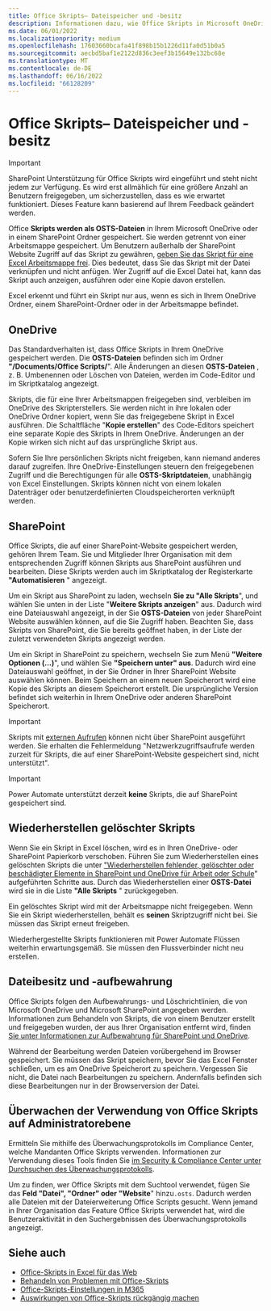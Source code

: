 ```yaml
---
title: Office Skripts– Dateispeicher und -besitz
description: Informationen dazu, wie Office Skripts in Microsoft OneDrive gespeichert und zwischen Besitzern übertragen werden.
ms.date: 06/01/2022
ms.localizationpriority: medium
ms.openlocfilehash: 17603660bcafa41f898b15b1226d11fa0d51b0a5
ms.sourcegitcommit: aecbd5baf1e2122d836c3eef3b15649e132bc68e
ms.translationtype: MT
ms.contentlocale: de-DE
ms.lasthandoff: 06/16/2022
ms.locfileid: "66128209"
---
```

# <a name="office-scripts-file-storage-and-ownership"></a>Office Skripts– Dateispeicher und -besitz

> [!IMPORTANT]
> SharePoint Unterstützung für Office Skripts wird eingeführt und steht nicht jedem zur Verfügung. Es wird erst allmählich für eine größere Anzahl an Benutzern freigegeben, um sicherzustellen, dass es wie erwartet funktioniert. Dieses Feature kann basierend auf Ihrem Feedback geändert werden.

Office **Skripts werden als OSTS-Dateien** in Ihrem Microsoft OneDrive oder in einem SharePoint Ordner gespeichert. Sie werden getrennt von einer Arbeitsmappe gespeichert. Um Benutzern außerhalb der SharePoint Website Zugriff auf das Skript zu gewähren, [geben Sie das Skript für eine Excel Arbeitsmappe frei](excel.md#share-office-scripts). Dies bedeutet, dass Sie das Skript mit der Datei verknüpfen und nicht anfügen. Wer Zugriff auf die Excel Datei hat, kann das Skript auch anzeigen, ausführen oder eine Kopie davon erstellen.

Excel erkennt und führt ein Skript nur aus, wenn es sich in Ihrem OneDrive Ordner, einem SharePoint-Ordner oder in der Arbeitsmappe befindet.

## <a name="onedrive"></a>OneDrive

Das Standardverhalten ist, dass Office Skripts in Ihrem OneDrive gespeichert werden. Die **OSTS-Dateien** befinden sich im Ordner **"/Documents/Office Scripts/**". Alle Änderungen an diesen **OSTS-Dateien** , z. B. Umbenennen oder Löschen von Dateien, werden im Code-Editor und im Skriptkatalog angezeigt.

Skripts, die für eine Ihrer Arbeitsmappen freigegeben sind, verbleiben im OneDrive des Skripterstellers. Sie werden nicht in ihre lokalen oder OneDrive Ordner kopiert, wenn Sie das freigegebene Skript in Excel ausführen. Die Schaltfläche "**Kopie erstellen**" des Code-Editors speichert eine separate Kopie des Skripts in Ihrem OneDrive. Änderungen an der Kopie wirken sich nicht auf das ursprüngliche Skript aus.

Sofern Sie Ihre persönlichen Skripts nicht freigeben, kann niemand anderes darauf zugreifen. Ihre OneDrive-Einstellungen steuern den freigegebenen Zugriff und die Berechtigungen für alle **OSTS-Skriptdateien**, unabhängig von Excel Einstellungen. Skripts können nicht von einem lokalen Datenträger oder benutzerdefinierten Cloudspeicherorten verknüpft werden.

## <a name="sharepoint"></a>SharePoint

Office Skripts, die auf einer SharePoint-Website gespeichert werden, gehören Ihrem Team. Sie und Mitglieder Ihrer Organisation mit dem entsprechenden Zugriff können Skripts aus SharePoint ausführen und bearbeiten. Diese Skripts werden auch im Skriptkatalog der Registerkarte **"Automatisieren** " angezeigt.

Um ein Skript aus SharePoint zu laden, wechseln **Sie zu "Alle Skripts**", und wählen Sie unten in der Liste "**Weitere Skripts anzeigen**" aus. Dadurch wird eine Dateiauswahl angezeigt, in der Sie **OSTS-Dateien** von jeder SharePoint Website auswählen können, auf die Sie Zugriff haben. Beachten Sie, dass Skripts von SharePoint, die Sie bereits geöffnet haben, in der Liste der zuletzt verwendeten Skripts angezeigt werden.

Um ein Skript in SharePoint zu speichern, wechseln Sie zum Menü **"Weitere Optionen (...)**", und wählen Sie **"Speichern unter" aus**. Dadurch wird eine Dateiauswahl geöffnet, in der Sie Ordner in Ihrer SharePoint Website auswählen können. Beim Speichern an einem neuen Speicherort wird eine Kopie des Skripts an diesem Speicherort erstellt. Die ursprüngliche Version befindet sich weiterhin in Ihrem OneDrive oder anderen SharePoint Speicherort.

> [!IMPORTANT]
> Skripts mit [externen Aufrufen](../develop/external-calls.md) können nicht über SharePoint ausgeführt werden. Sie erhalten die Fehlermeldung "Netzwerkzugriffsaufrufe werden zurzeit für Skripts, die auf einer SharePoint-Website gespeichert sind, nicht unterstützt".

> [!IMPORTANT]
> Power Automate unterstützt derzeit **keine** Skripts, die auf SharePoint gespeichert sind.

## <a name="restore-deleted-scripts"></a>Wiederherstellen gelöschter Skripts

Wenn Sie ein Skript in Excel löschen, wird es in Ihren OneDrive- oder SharePoint Papierkorb verschoben. Führen Sie zum Wiederherstellen eines gelöschten Skripts die unter ["Wiederherstellen fehlender, gelöschter oder beschädigter Elemente in SharePoint und OneDrive für Arbeit oder Schule](https://support.microsoft.com/office/how-to-recover-missing-deleted-or-corrupted-items-in-sharepoint-and-onedrive-for-work-or-school-3d748edf-c072-46c9-81a4-4989056ebc87)" aufgeführten Schritte aus. Durch das Wiederherstellen einer **OSTS-Datei** wird sie in die Liste **"Alle Skripts** " zurückgegeben.

Ein gelöschtes Skript wird mit der Arbeitsmappe nicht freigegeben. Wenn Sie ein Skript wiederherstellen, behält es **seinen** Skriptzugriff nicht bei. Sie müssen das Skript erneut freigeben.

Wiederhergestellte Skripts funktionieren mit Power Automate Flüssen weiterhin erwartungsgemäß. Sie müssen den Flussverbinder nicht neu erstellen.

## <a name="file-ownership-and-retention"></a>Dateibesitz und -aufbewahrung

Office Skripts folgen den Aufbewahrungs- und Löschrichtlinien, die von Microsoft OneDrive und Microsoft SharePoint angegeben werden. Informationen zum Behandeln von Skripts, die von einem Benutzer erstellt und freigegeben wurden, der aus Ihrer Organisation entfernt wird, finden [Sie unter Informationen zur Aufbewahrung für SharePoint und OneDrive](/microsoft-365/compliance/retention-policies-sharepoint?view=o365-worldwide&preserve-view=true).

Während der Bearbeitung werden Dateien vorübergehend im Browser gespeichert. Sie müssen das Skript speichern, bevor Sie das Excel Fenster schließen, um es am OneDrive Speicherort zu speichern. Vergessen Sie nicht, die Datei nach Bearbeitungen zu speichern. Andernfalls befinden sich diese Bearbeitungen nur in der Browserversion der Datei.

## <a name="audit-office-scripts-usage-at-the-admin-level"></a>Überwachen der Verwendung von Office Skripts auf Administratorebene

Ermitteln Sie mithilfe des Überwachungsprotokolls im Compliance Center, welche Mandanten Office Skripts verwenden. Informationen zur Verwendung dieses Tools finden Sie [im Security & Compliance Center unter Durchsuchen des Überwachungsprotokolls](/microsoft-365/compliance/search-the-audit-log-in-security-and-compliance?view=o365-worldwide&preserve-view=true#search-the-audit-log).

Um zu finden, wer Office Skripts mit dem Suchtool verwendet, fügen Sie das **Feld "Datei", "Ordner" oder "Website**" hinzu`.osts`. Dadurch werden alle Dateien mit der Dateierweiterung Office Scripts gesucht. Wenn jemand in Ihrer Organisation das Feature Office Skripts verwendet hat, wird die Benutzeraktivität in den Suchergebnissen des Überwachungsprotokolls angezeigt.

## <a name="see-also"></a>Siehe auch

- [Office-Skripts in Excel für das Web](https://support.microsoft.com/office/226eddbc-3a44-4540-acfe-fccda3d1122b)
- [Behandeln von Problemen mit Office-Skripts](../testing/troubleshooting.md)
- [Office-Skripts-Einstellungen in M365](/microsoft-365/admin/manage/manage-office-scripts-settings)
- [Auswirkungen von Office-Skripts rückgängig machen](../testing/undo.md)
